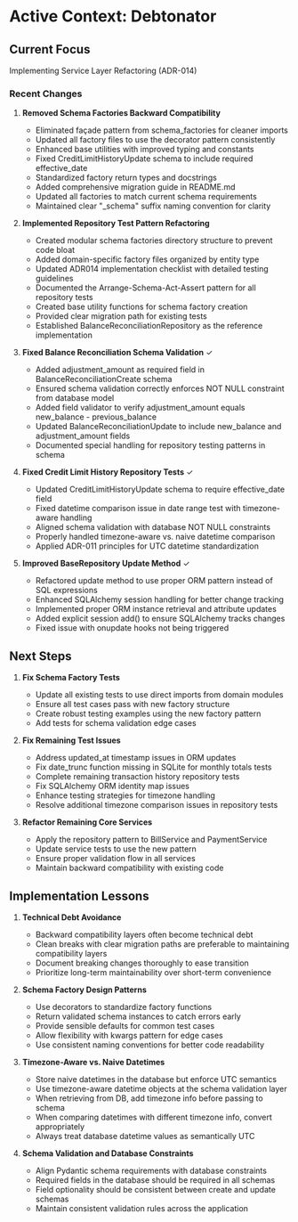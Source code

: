 # Active Context: Debtonator

## Current Focus
Implementing Service Layer Refactoring (ADR-014)

### Recent Changes

1. **Removed Schema Factories Backward Compatibility**
   - Eliminated façade pattern from schema_factories for cleaner imports
   - Updated all factory files to use the decorator pattern consistently
   - Enhanced base utilities with improved typing and constants
   - Fixed CreditLimitHistoryUpdate schema to include required effective_date 
   - Standardized factory return types and docstrings
   - Added comprehensive migration guide in README.md
   - Updated all factories to match current schema requirements
   - Maintained clear "_schema" suffix naming convention for clarity

2. **Implemented Repository Test Pattern Refactoring**
   - Created modular schema factories directory structure to prevent code bloat
   - Added domain-specific factory files organized by entity type
   - Updated ADR014 implementation checklist with detailed testing guidelines
   - Documented the Arrange-Schema-Act-Assert pattern for all repository tests
   - Created base utility functions for schema factory creation
   - Provided clear migration path for existing tests
   - Established BalanceReconciliationRepository as the reference implementation

3. **Fixed Balance Reconciliation Schema Validation** ✓
   - Added adjustment_amount as required field in BalanceReconciliationCreate schema
   - Ensured schema validation correctly enforces NOT NULL constraint from database model
   - Added field validator to verify adjustment_amount equals new_balance - previous_balance
   - Updated BalanceReconciliationUpdate to include new_balance and adjustment_amount fields
   - Documented special handling for repository testing patterns in schema

4. **Fixed Credit Limit History Repository Tests** ✓
   - Updated CreditLimitHistoryUpdate schema to require effective_date field
   - Fixed datetime comparison issue in date range test with timezone-aware handling
   - Aligned schema validation with database NOT NULL constraints
   - Properly handled timezone-aware vs. naive datetime comparison
   - Applied ADR-011 principles for UTC datetime standardization

5. **Improved BaseRepository Update Method** ✓
   - Refactored update method to use proper ORM pattern instead of SQL expressions
   - Enhanced SQLAlchemy session handling for better change tracking 
   - Implemented proper ORM instance retrieval and attribute updates
   - Added explicit session add() to ensure SQLAlchemy tracks changes
   - Fixed issue with onupdate hooks not being triggered

## Next Steps

1. **Fix Schema Factory Tests**
   - Update all existing tests to use direct imports from domain modules
   - Ensure all test cases pass with new factory structure
   - Create robust testing examples using the new factory pattern
   - Add tests for schema validation edge cases

2. **Fix Remaining Test Issues**
   - Address updated_at timestamp issues in ORM updates
   - Fix date_trunc function missing in SQLite for monthly totals tests
   - Complete remaining transaction history repository tests
   - Fix SQLAlchemy ORM identity map issues
   - Enhance testing strategies for timezone handling
   - Resolve additional timezone comparison issues in repository tests

3. **Refactor Remaining Core Services**
   - Apply the repository pattern to BillService and PaymentService
   - Update service tests to use the new pattern
   - Ensure proper validation flow in all services
   - Maintain backward compatibility with existing code

## Implementation Lessons

1. **Technical Debt Avoidance**
   - Backward compatibility layers often become technical debt
   - Clean breaks with clear migration paths are preferable to maintaining compatibility layers
   - Document breaking changes thoroughly to ease transition
   - Prioritize long-term maintainability over short-term convenience

2. **Schema Factory Design Patterns**
   - Use decorators to standardize factory functions
   - Return validated schema instances to catch errors early
   - Provide sensible defaults for common test cases
   - Allow flexibility with kwargs pattern for edge cases
   - Use consistent naming conventions for better code readability

3. **Timezone-Aware vs. Naive Datetimes**
   - Store naive datetimes in the database but enforce UTC semantics
   - Use timezone-aware datetime objects at the schema validation layer
   - When retrieving from DB, add timezone info before passing to schema
   - When comparing datetimes with different timezone info, convert appropriately
   - Always treat database datetime values as semantically UTC

4. **Schema Validation and Database Constraints**
   - Align Pydantic schema requirements with database constraints
   - Required fields in the database should be required in all schemas
   - Field optionality should be consistent between create and update schemas
   - Maintain consistent validation rules across the application

